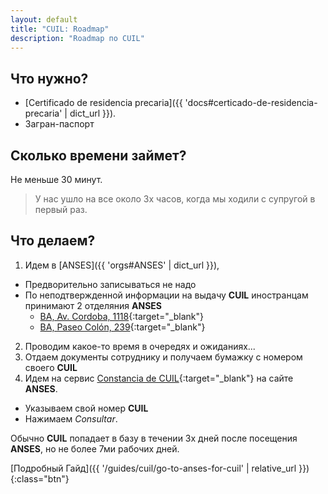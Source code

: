 ```yaml
---
layout: default
title: "CUIL: Roadmap"
description: "Roadmap по CUIL"
---
```


## Что нужно?
- [Certificado de residencia precaria]({{ 'docs#certicado-de-residencia-precaria' | dict_url }}).
- Загран-паспорт

## Сколько времени займет?
Не меньше 30 минут. 

> У нас ушло на все около 3х часов, когда мы ходили с супругой в первый раз.

## Что делаем?
1. Идем в [ANSES]({{ 'orgs#ANSES' | dict_url }}), 
- Предворительно записываться не надо
- По неподтвержденной информации на выдачу **CUIL** иностранцам принимают 2 отделяния **ANSES**
  - [BA, Av. Cordoba, 1118](https://maps.app.goo.gl/sAkqKa9yfMDzArHB6?g_st=ic){:target="_blank"}
  - [BA, Paseo Colón, 239](https://maps.app.goo.gl/WJcr17Cku9tukQyk6?g_st=ic){:target="_blank"}
2. Проводим какое-то время в очередях и ожиданиях...
1. Отдаем документы сотруднику и получаем бумажку с номером своего **CUIL**
1. Идем на сервис [Constancia de CUIL](https://www.anses.gob.ar/consultas/constancia-de-cuil){:target="_blank"} на сайте __ANSES__. 
- Указываем свой номер __CUIL__
- Нажимаем _Consultar_.

Обычно __CUIL__ попадает в базу в течении 3х дней после посещения __ANSES__, но не более 7ми рабочих дней.

[Подробный Гайд]({{ '/guides/cuil/go-to-anses-for-cuil' | relative_url }}){:class="btn"}